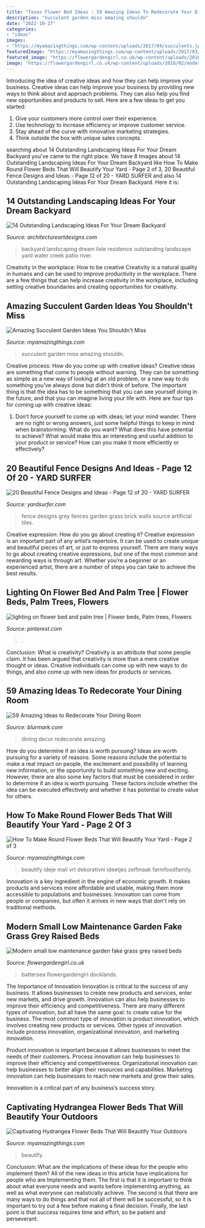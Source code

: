 ```yaml
---
title: "Texas Flower Bed Ideas : 59 Amazing Ideas To Redecorate Your Dining Room"
description: "Succulent garden miss amazing shouldn"
date: "2022-10-27"
categories:
- "ideas"
images:
- "https://myamazingthings.com/wp-content/uploads/2017/04/succulents.jpg"
featuredImage: "https://myamazingthings.com/wp-content/uploads/2017/03/lavender-flower-bed-design-pictures.jpg"
featured_image: "https://flowergardengirl.co.uk/wp-content/uploads/2016/02/modern-small-low-maintenance-garden-fake-grass-grey-raised-beds-contemporary-planting-docklands-london.jpg"
image: "https://flowergardengirl.co.uk/wp-content/uploads/2016/02/modern-small-low-maintenance-garden-fake-grass-grey-raised-beds-contemporary-planting-docklands-london.jpg"
---
```



Introducing the idea of creative ideas and how they can help improve your business.
Creative ideas can help improve your business by providing new ways to think about and approach problems. They can also help you find new opportunities and products to sell. Here are a few ideas to get you started: 
1. Give your customers more control over their experience.
2. Use technology to increase efficiency or improve customer service.
3. Stay ahead of the curve with innovative marketing strategies.
4. Think outside the box with unique sales concepts.

	

		
searching about 14 Outstanding Landscaping Ideas For Your Dream Backyard you've came to the right place. We have 8 Images about 14 Outstanding Landscaping Ideas For Your Dream Backyard like How To Make Round Flower Beds That Will Beautify Your Yard - Page 2 of 3, 20 Beautiful Fence Designs and Ideas - Page 12 of 20 - YARD SURFER and also 14 Outstanding Landscaping Ideas For Your Dream Backyard. Here it is:
		
    
## 14 Outstanding Landscaping Ideas For Your Dream Backyard

<img loading=lazy src="http://www.architectureartdesigns.com/wp-content/uploads/2014/06/7.-Lisle-Residence.jpg" onerror="this.onerror=null;this.src='https://tse1.mm.bing.net/th?id=OIP.jV8ceFi_UbQ4HY1xcpCQqAHaLI&amp;pid=15.1';" alt="14 Outstanding Landscaping Ideas For Your Dream Backyard">

_Source: architectureartdesigns.com_

>backyard landscaping dream lisle residence outstanding landscape yard water creek patio river. 

	

Creativity in the workplace: How to be creative
Creativity is a natural quality in humans and can be used to improve productivity in the workplace. There are a few things that can help increase creativity in the workplace, including setting creative boundaries and creating opportunities for creativity.

    
## Amazing Succulent Garden Ideas You Shouldn&#039;t Miss

<img loading=lazy src="https://myamazingthings.com/wp-content/uploads/2017/04/succulents.jpg" onerror="this.onerror=null;this.src='https://tse2.mm.bing.net/th?id=OIP.39KkMY20fjxQX7ayw8h8pwHaLH&amp;pid=15.1';" alt="Amazing Succulent Garden Ideas You Shouldn&#039;t Miss">

_Source: myamazingthings.com_

>succulent garden miss amazing shouldn. 

	

Creative process: How do you come up with creative ideas?
Creative ideas are something that come to people without warning. They can be something as simple as a new way of looking at an old problem, or a new way to do something you’ve always done but didn’t think of before. The important thing is that the idea has to be something that you can see yourself doing in the future, and that you can imagine living your life with. Here are four tips for coming up with creative ideas: 
1. Don’t force yourself to come up with ideas; let your mind wander. There are no right or wrong answers, just some helpful things to keep in mind when brainstorming: What do you want? What does this have potential to achieve? What would make this an interesting and useful addition to your product or service? How can you make it more efficiently or effectively? 


    
## 20 Beautiful Fence Designs And Ideas - Page 12 Of 20 - YARD SURFER

<img loading=lazy src="http://yardsurfer.com/wp-content/uploads/2017/01/Fence-Designs-and-Ideas-12.jpg" onerror="this.onerror=null;this.src='https://tse2.mm.bing.net/th?id=OIP.tL3XiDAy2V2AW6QBwtH5UQHaKh&amp;pid=15.1';" alt="20 Beautiful Fence Designs and Ideas - Page 12 of 20 - YARD SURFER">

_Source: yardsurfer.com_

>fence designs grey fences garden grass brick walls source artificial tiles. 

	

Creative expression: How do you go about creating it?
Creative expression is an important part of any artist’s repertoire. It can be used to create unique and beautiful pieces of art, or just to express yourself. There are many ways to go about creating creative expressions, but one of the most common and rewarding ways is through art. Whether you’re a beginner or an experienced artist, there are a number of steps you can take to achieve the best results.

    
## Lighting On Flower Bed And Palm Tree | Flower Beds, Palm Trees, Flowers

<img loading=lazy src="https://i.pinimg.com/736x/a2/12/c6/a212c66c71f191b6273e859f844604e9.jpg" onerror="this.onerror=null;this.src='https://tse1.mm.bing.net/th?id=OIP.Oyncjzruc7MlR4VzKfkGiQHaJ3&amp;pid=15.1';" alt="lighting on flower bed and palm tree | Flower beds, Palm trees, Flowers">

_Source: pinterest.com_

>. 

	

Conclusion: What is creativity?
Creativity is an attribute that some people claim. It has been argued that creativity is more than a mere creative thought or ideas. Creative individuals can come up with new ways to do things, and also come up with new ideas for products or services.

    
## 59 Amazing Ideas To Redecorate Your Dining Room

<img loading=lazy src="http://www.blurmark.com/wp-content/uploads/2017/05/Awesome-Dining-Room-Decor-With-Large-Chandelier.jpg" onerror="this.onerror=null;this.src='https://tse1.mm.bing.net/th?id=OIP.sgY2-a_iKg0mOzRnbdOlKQHaJ4&amp;pid=15.1';" alt="59 Amazing Ideas to Redecorate Your Dining Room">

_Source: blurmark.com_

>dining decor redecorate amazing. 

	

How do you determine if an idea is worth pursuing?
Ideas are worth pursuing for a variety of reasons. Some reasons include the potential to make a real impact on people, the excitement and possibility of learning new information, or the opportunity to build something new and exciting. However, there are also some key factors that must be considered in order to determine if an idea is worth pursuing. These factors include whether the idea can be executed effectively and whether it has potential to create value for others.

    
## How To Make Round Flower Beds That Will Beautify Your Yard - Page 2 Of 3

<img loading=lazy src="https://myamazingthings.com/wp-content/uploads/2017/03/lavender-flower-bed-design-pictures.jpg" onerror="this.onerror=null;this.src='https://tse2.mm.bing.net/th?id=OIP.CZ0qdlpDyXjjtmItur1dQwHaFi&amp;pid=15.1';" alt="How To Make Round Flower Beds That Will Beautify Your Yard - Page 2 of 3">

_Source: myamazingthings.com_

>beautify ideje mali vrt dekorativni ideetjes zelfmaak farmfoodfamily. 

	

Innovation is a key ingredient in the engine of economic growth. It makes products and services more affordable and usable, making them more accessible to populations and businesses. Innovation can come from people or companies, but often it arrives in new ways that don't rely on traditional methods.

    
## Modern Small Low Maintenance Garden Fake Grass Grey Raised Beds

<img loading=lazy src="https://flowergardengirl.co.uk/wp-content/uploads/2016/02/modern-small-low-maintenance-garden-fake-grass-grey-raised-beds-contemporary-planting-docklands-london.jpg" onerror="this.onerror=null;this.src='https://tse4.mm.bing.net/th?id=OIP.gFooUL6GZNnQqANphYEjNwHaEK&amp;pid=15.1';" alt="Modern small low maintenance garden fake grass grey raised beds">

_Source: flowergardengirl.co.uk_

>battersea flowergardengirl docklands. 

	

The Importance of Innovation
Innovation is critical to the success of any business. It allows businesses to create new products and services, enter new markets, and drive growth. Innovation can also help businesses to improve their efficiency and competitiveness.
There are many different types of innovation, but all have the same goal: to create value for the business. The most common type of innovation is product innovation, which involves creating new products or services. Other types of innovation include process innovation, organizational innovation, and marketing innovation.

Product innovation is important because it allows businesses to meet the needs of their customers. Process innovation can help businesses to improve their efficiency and competitiveness. Organizational innovation can help businesses to better align their resources and capabilities. Marketing innovation can help businesses to reach new markets and grow their sales.

Innovation is a critical part of any business’s success story.

    
## Captivating Hydrangea Flower Beds That Will Beautify Your Outdoors

<img loading=lazy src="https://myamazingthings.com/wp-content/uploads/2017/04/flowers-1.jpg" onerror="this.onerror=null;this.src='https://tse3.mm.bing.net/th?id=OIP.knc776x2DYb2zGnYZev9WwHaJ4&amp;pid=15.1';" alt="Captivating Hydrangea Flower Beds That Will Beautify Your Outdoors">

_Source: myamazingthings.com_

>beautify. 

	

Conclusion: What are the implications of these ideas for the people who implement them?
All of the new ideas in this article have implications for people who are Implementing them. The first is that it is important to think about what everyone needs and wants before implementing anything, as well as what everyone can realistically achieve. The second is that there are many ways to do things and that not all of them will be successful, so it is important to try out a few before making a final decision. Finally, the last point is that success requires time and effort, so be patient and perseverant.

